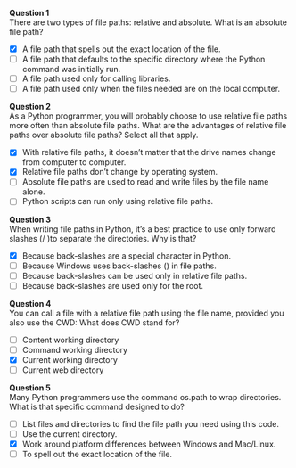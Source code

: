 **Question 1**<br>
There are two types of file paths: relative and absolute. What is an absolute file path?
- [x] A file path that spells out the exact location of the file.
- [ ] A file path that defaults to the specific directory where the Python command was initially run.
- [ ] A file path used only for calling libraries.
- [ ] A file path used only when the files needed are on the local computer.

**Question 2**<br>
As a Python programmer, you will probably choose to use relative file paths more often than absolute file paths. 
What are the advantages of relative file paths over absolute file paths? Select all that apply. 
- [x] With relative file paths, it doesn’t matter that the drive names change from computer to computer. 
- [x] Relative file paths don’t change by operating system.
- [ ] Absolute file paths are used to read and write files by the file name alone.
- [ ] Python scripts can run only using relative file paths.

**Question 3**<br>
When writing file paths in Python, it’s a best practice to use only forward slashes (/ )to separate the directories. Why is that? 
- [x] Because back-slashes are a special character in Python. 
- [ ] Because Windows uses back-slashes (\) in file paths.
- [ ] Because back-slashes can be used only in relative file paths.
- [ ] Because back-slashes are used only for the root.

**Question 4**<br>
You can call a file with a relative file path using the file name, provided you also use the CWD: What does CWD stand for?
- [ ] Content working directory
- [ ] Command working directory 
- [x] Current working directory 
- [ ] Current web directory

**Question 5**<br>
Many Python programmers use the command os.path to wrap directories. What is that specific command designed to do? 
- [ ] List files and directories to find the file path you need using this code.
- [ ] Use the current directory. 
- [x] Work around platform differences between Windows and Mac/Linux.
- [ ] To spell out the exact location of the file. 
